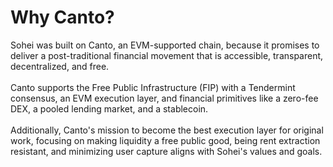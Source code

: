 # Why Canto?

Sohei was built on Canto, an EVM-supported chain, because it promises to deliver a post-traditional financial movement that is accessible, transparent, decentralized, and free. \
\
Canto supports the Free Public Infrastructure (FIP) with a Tendermint consensus, an EVM execution layer, and financial primitives like a zero-fee DEX, a pooled lending market, and a stablecoin. \
\
Additionally, Canto's mission to become the best execution layer for original work, focusing on making liquidity a free public good, being rent extraction resistant, and minimizing user capture aligns with Sohei's values and goals.
